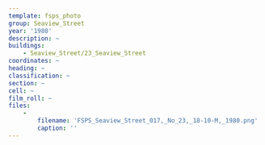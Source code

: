 ```yaml
---
template: fsps_photo
group: Seaview_Street
year: '1980'
description: ~
buildings:
    - Seaview_Street/23_Seaview_Street
coordinates: ~
heading: ~
classification: ~
section: ~
cell: ~
film_roll: ~
files:
    -
        filename: 'FSPS_Seaview_Street_017,_No_23,_18-10-M,_1980.png'
        caption: ''
---
```

